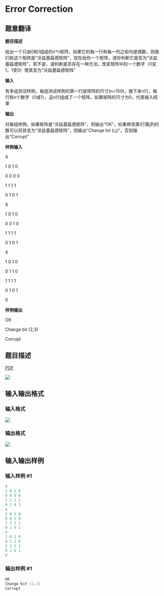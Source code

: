 # Error Correction

## 题意翻译

**题目描述**

给出一个只由0和1组成的n*n矩阵，如果它的每一行和每一列之和均是偶数，则我们称这个矩阵是“沃兹基扁德矩阵”，现在给你一个矩阵，请你判断它是否为“沃兹基扁德矩阵”，若不是，请判断是否存在一种方法，改变矩阵中的一个数字（0变1，1变0）使其变为“沃兹基扁德矩阵”

**输入**

有多组测试样例，每组测试样例的第一行是矩阵的尺寸(n<100)，接下来n行，每行有n个数字（0或1），这n行组成了一个矩阵，如果矩阵的尺寸为0，代表输入结束

**输出**

对每组样例，如果矩阵是“沃兹基扁德矩阵”，则输出“OK”，如果修改第i行第j列的数可以将其变为“沃兹基扁德矩阵”，则输出“Change bit (i,j)”，否则输出“Corrupt”

**样例输入**

4

1 0 1 0

0 0 0 0

1 1 1 1

0 1 0 1

4

1 0 1 0

0 0 1 0

1 1 1 1

0 1 0 1

4

1 0 1 0

0 1 1 0

1 1 1 1

0 1 0 1

0

**样例输出**

OK

Change bit (2,3)

Corrupt

## 题目描述

[problemUrl]: https://uva.onlinejudge.org/index.php?option=com_onlinejudge&Itemid=8&category=7&page=show_problem&problem=482

[PDF](https://uva.onlinejudge.org/external/5/p541.pdf)

![](https://cdn.luogu.com.cn/upload/vjudge_pic/UVA541/931d80e7fc7b66083c0e50927f314feff1496c0b.png)

## 输入输出格式

### 输入格式

![](https://cdn.luogu.com.cn/upload/vjudge_pic/UVA541/01b28cf6f69a68a98a680b0b5944be58e13100f1.png)

### 输出格式

![](https://cdn.luogu.com.cn/upload/vjudge_pic/UVA541/e78234f6abdc08d3fb7db85a62d2d6ee0793f557.png)

## 输入输出样例

### 输入样例 #1

```cpp
4
1 0 1 0
0 0 0 0
1 1 1 1
0 1 0 1
4
1 0 1 0
0 0 1 0
1 1 1 1
0 1 0 1
4
1 0 1 0
0 1 1 0
1 1 1 1
0 1 0 1
0
```


### 输出样例 #1

```cpp
OK
Change bit (2,3)
Corrupt
```


